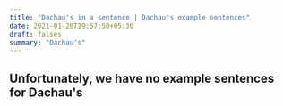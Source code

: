 ```yaml
---
title: "Dachau's in a sentence | Dachau's example sentences"
date: 2021-01-20T19:57:50+05:30
draft: falses
summary: "Dachau's"
---
```

## Unfortunately, we have no example sentences for Dachau's                 
